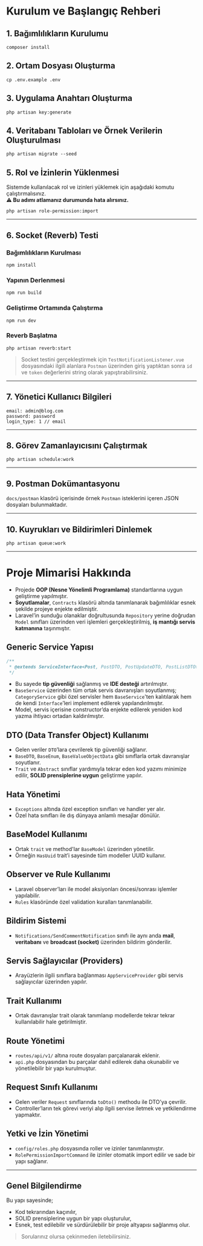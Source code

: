 # Kurulum ve Başlangıç Rehberi

## 1. Bağımlılıkların Kurulumu

```
composer install
```

## 2. Ortam Dosyası Oluşturma

```
cp .env.example .env
```

## 3. Uygulama Anahtarı Oluşturma

```
php artisan key:generate
```

## 4. Veritabanı Tabloları ve Örnek Verilerin Oluşturulması

```
php artisan migrate --seed
```

## 5. Rol ve İzinlerin Yüklenmesi

Sistemde kullanılacak rol ve izinleri yüklemek için aşağıdaki komutu çalıştırmalısınız.  
**⚠️ Bu adımı atlamanız durumunda hata alırsınız.**

```
php artisan role-permission:import
```

---

## 6. Socket (Reverb) Testi

### Bağımlılıkların Kurulması

```
npm install
```

### Yapının Derlenmesi

```
npm run build
```

### Geliştirme Ortamında Çalıştırma

```
npm run dev
```

### Reverb Başlatma

```
php artisan reverb:start
```

> Socket testini gerçekleştirmek için `TestNotificationListener.vue` dosyasındaki ilgili alanlara `Postman` üzerinden giriş yaptıktan sonra `id` ve `token` değerlerini string olarak yapıştırabilirsiniz.

---

## 7. Yönetici Kullanıcı Bilgileri

```
email: admin@blog.com  
password: password  
login_type: 1 // email
```

---

## 8. Görev Zamanlayıcısını Çalıştırmak

```
php artisan schedule:work
```

---

## 9. Postman Dokümantasyonu

`docs/postman` klasörü içerisinde örnek `Postman` isteklerini içeren JSON dosyaları bulunmaktadır.

---

## 10. Kuyrukları ve Bildirimleri Dinlemek

```
php artisan queue:work
```

---

# Proje Mimarisi Hakkında

- Projede **OOP (Nesne Yönelimli Programlama)** standartlarına uygun geliştirme yapılmıştır.
- **Soyutlamalar**, `Contracts` klasörü altında tanımlanarak bağımlılıklar esnek şekilde projeye enjekte edilmiştir.
- Laravel’in sunduğu olanaklar doğrultusunda `Repository` yerine doğrudan `Model` sınıfları üzerinden veri işlemleri gerçekleştirilmiş, **iş mantığı servis katmanına** taşınmıştır.

## Generic Service Yapısı

```php
/**
 * @extends ServiceInterface<Post, PostDTO, PostUpdateDTO, PostListDTO>
 */
```

- Bu sayede **tip güvenliği** sağlanmış ve **IDE desteği** artırılmıştır.
- `BaseService` üzerinden tüm ortak servis davranışları soyutlanmış; `CategoryService` gibi özel servisler hem `BaseService`'ten kalıtılarak hem de kendi `Interface`’leri implement edilerek yapılandırılmıştır.
- Model, servis içerisine constructor’da enjekte edilerek yeniden kod yazma ihtiyacı ortadan kaldırılmıştır.

## DTO (Data Transfer Object) Kullanımı

- Gelen veriler `DTO`’lara çevrilerek tip güvenliği sağlanır.
- `BaseDTO`, `BaseEnum`, `BaseValueObjectData` gibi sınıflarla ortak davranışlar soyutlanır.
- `Trait` ve `Abstract` sınıflar yardımıyla tekrar eden kod yazımı minimize edilir, **SOLID prensiplerine uygun** geliştirme yapılır.

## Hata Yönetimi

- `Exceptions` altında özel exception sınıfları ve handler yer alır.
- Özel hata sınıfları ile dış dünyaya anlamlı mesajlar dönülür.

## BaseModel Kullanımı

- Ortak `trait` ve method'lar `BaseModel` üzerinden yönetilir.
- Örneğin `HasUuid` trait’i sayesinde tüm modeller UUID kullanır.

## Observer ve Rule Kullanımı

- Laravel observer’ları ile model aksiyonları öncesi/sonrası işlemler yapılabilir.
- `Rules` klasöründe özel validation kuralları tanımlanabilir.

## Bildirim Sistemi

- `Notifications/SendCommentNotification` sınıfı ile aynı anda **mail**, **veritabanı** ve **broadcast (socket)** üzerinden bildirim gönderilir.

## Servis Sağlayıcılar (Providers)

- Arayüzlerin ilgili sınıflara bağlanması `AppServiceProvider` gibi servis sağlayıcılar üzerinden yapılır.

## Trait Kullanımı

- Ortak davranışlar trait olarak tanımlanıp modellerde tekrar tekrar kullanılabilir hale getirilmiştir.

## Route Yönetimi

- `routes/api/v1/` altına route dosyaları parçalanarak eklenir.
- `api.php` dosyasından bu parçalar dahil edilerek daha okunabilir ve yönetilebilir bir yapı kurulmuştur.

## Request Sınıfı Kullanımı

- Gelen veriler `Request` sınıflarında `toDto()` methodu ile DTO’ya çevrilir.
- Controller’ların tek görevi veriyi alıp ilgili servise iletmek ve yetkilendirme yapmaktır.

## Yetki ve İzin Yönetimi

- `config/roles.php` dosyasında roller ve izinler tanımlanmıştır.
- `RolePermissionImportCommand` ile izinler otomatik import edilir ve sade bir yapı sağlanır.

---

## Genel Bilgilendirme

Bu yapı sayesinde;

- Kod tekrarından kaçınılır,
- SOLID prensiplerine uygun bir yapı oluşturulur,
- Esnek, test edilebilir ve sürdürülebilir bir proje altyapısı sağlanmış olur.

> Sorularınız olursa çekinmeden iletebilirsiniz.
